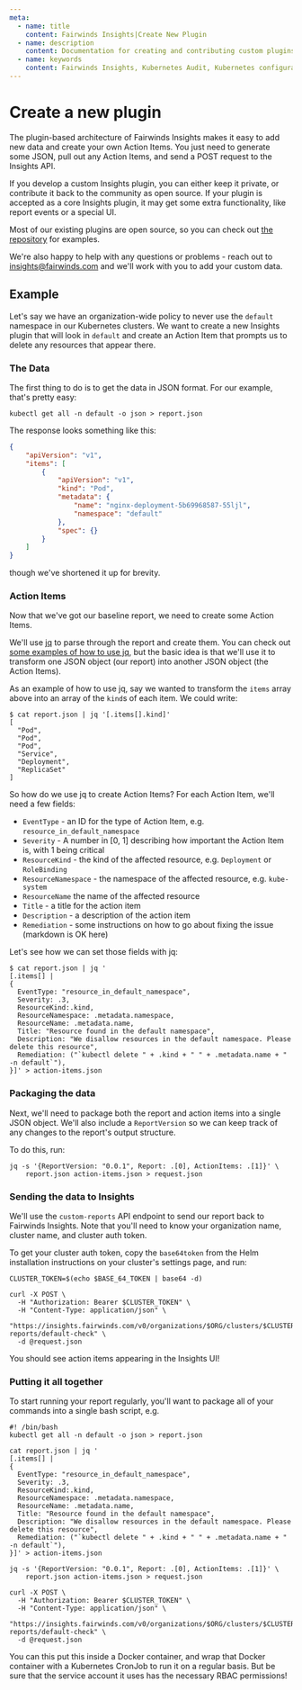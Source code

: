 ```yaml
---
meta:
  - name: title
    content: Fairwinds Insights|Create New Plugin
  - name: description
    content: Documentation for creating and contributing custom plugins in Fairwinds Insights
  - name: keywords
    content: Fairwinds Insights, Kubernetes Audit, Kubernetes configuration validation, plugin
---
```

# Create a new plugin

The plugin-based architecture of Fairwinds Insights makes it easy to add new data and create
your own Action Items. You just need to generate some JSON, pull out any Action Items, and
send a POST request to the Insights API.

If you develop a custom Insights plugin, you can either keep it private, or contribute it
back to the community as open source. If your plugin is accepted as a core Insights plugin,
it may get some extra functionality, like report events or a special UI.

Most of our existing plugins are open source, so you can check out
[the repository](https://github.com/FairwindsOps/insights-plugins)
for examples.

We're also happy to help with any questions or problems - reach out to <insights@fairwinds.com>
and we'll work with you to add your custom data.

## Example
Let's say we have an organization-wide policy to never use the `default` namespace
in our Kubernetes clusters. We want to create a new Insights plugin that will
look in `default` and create an Action Item that prompts us to delete any resources that appear there.

### The Data
The first thing to do is to get the data in JSON format. For our example, that's pretty easy:
```
kubectl get all -n default -o json > report.json
```

The response looks something like this:
```json
{
    "apiVersion": "v1",
    "items": [
        {
            "apiVersion": "v1",
            "kind": "Pod",
            "metadata": {
                "name": "nginx-deployment-5b69968587-55ljl",
                "namespace": "default"
            },
            "spec": {}
        }
    ]
}
```
though we've shortened it up for brevity.

### Action Items
Now that we've got our baseline report, we need to create some Action Items.

We'll use [jq](https://stedolan.github.io/jq/) to parse through the report
and create them. You can check out
[some examples of how to use jq](https://shapeshed.com/jq-json/),
but the basic idea is that we'll use it to transform one JSON object (our report)
into another JSON object (the Action Items).

As an example of how to use jq, say we wanted to transform the `items` array above
into an array of the `kind`s of each item. We could write:
```
$ cat report.json | jq '[.items[].kind]'
[
  "Pod",
  "Pod",
  "Pod",
  "Service",
  "Deployment",
  "ReplicaSet"
]
```

So how do we use jq to create Action Items? For each Action Item, we'll need a few fields:
* `EventType` - an ID for the type of Action Item, e.g. `resource_in_default_namespace`
* `Severity` - A number in [0, 1] describing how important the Action Item is, with 1 being critical
* `ResourceKind` - the kind of the affected resource, e.g. `Deployment` or `RoleBinding`
* `ResourceNamespace` - the namespace of the affected resource, e.g. `kube-system`
* `ResourceName` the name of the affected resource
* `Title` - a title for the action item
* `Description` - a description of the action item
* `Remediation` - some instructions on how to go about fixing the issue (markdown is OK here)

Let's see how we can set those fields with jq:
```
$ cat report.json | jq '
[.items[] |
{
  EventType: "resource_in_default_namespace",
  Severity: .3,
  ResourceKind:.kind,
  ResourceNamespace: .metadata.namespace,
  ResourceName: .metadata.name,
  Title: "Resource found in the default namespace",
  Description: "We disallow resources in the default namespace. Please delete this resource",
  Remediation: ("`kubectl delete " + .kind + " " + .metadata.name + " -n default`"),
}]' > action-items.json
```

### Packaging the data
Next, we'll need to package both the report and action items into a single JSON object.
We'll also include a `ReportVersion` so we can keep track of any changes to the report's
output structure.

To do this, run:
```
jq -s '{ReportVersion: "0.0.1", Report: .[0], ActionItems: .[1]}' \
    report.json action-items.json > request.json
```

### Sending the data to Insights
We'll use the `custom-reports` API endpoint to send our report back to Fairwinds Insights.
Note that you'll need to know your organization name, cluster name, and cluster auth token.

To get your cluster auth token, copy the `base64token` from the Helm installation instructions
on your cluster's settings page, and run:
```
CLUSTER_TOKEN=$(echo $BASE_64_TOKEN | base64 -d)
```

```
curl -X POST \
  -H "Authorization: Bearer $CLUSTER_TOKEN" \
  -H "Content-Type: application/json" \
  "https://insights.fairwinds.com/v0/organizations/$ORG/clusters/$CLUSTER/custom-reports/default-check" \
  -d @request.json
```

You should see action items appearing in the Insights UI!

### Putting it all together
To start running your report regularly, you'll want to package all of your commands into
a single bash script, e.g.
```
#! /bin/bash
kubectl get all -n default -o json > report.json

cat report.json | jq '
[.items[] |
{
  EventType: "resource_in_default_namespace",
  Severity: .3,
  ResourceKind:.kind,
  ResourceNamespace: .metadata.namespace,
  ResourceName: .metadata.name,
  Title: "Resource found in the default namespace",
  Description: "We disallow resources in the default namespace. Please delete this resource",
  Remediation: ("`kubectl delete " + .kind + " " + .metadata.name + " -n default`"),
}]' > action-items.json

jq -s '{ReportVersion: "0.0.1", Report: .[0], ActionItems: .[1]}' \
    report.json action-items.json > request.json

curl -X POST \
  -H "Authorization: Bearer $CLUSTER_TOKEN" \
  -H "Content-Type: application/json" \
  "https://insights.fairwinds.com/v0/organizations/$ORG/clusters/$CLUSTER/custom-reports/default-check" \
  -d @request.json
```

You can this put this inside a Docker container, and wrap that Docker container
with a Kubernetes CronJob to run it on a regular basis. But be sure that the service
account it uses has the necessary RBAC permissions!
